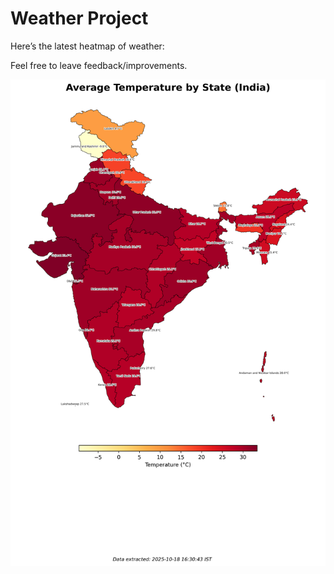 # Weather Project

Here’s the latest heatmap of weather:

Feel free to leave feedback/improvements.

![India Heatmap](docs/assets/india_heatmap.png?v=F3735D)
